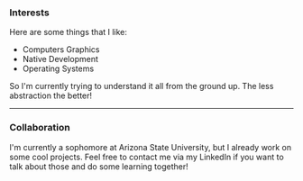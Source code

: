 ### Interests

Here are some things that I like:

- Computers Graphics
- Native Development
- Operating Systems

So I'm currently trying to understand it all from the ground up. The less abstraction the better!

---

### Collaboration

I'm currently a sophomore at Arizona State University, but I already work on some cool projects. Feel free to contact me via my LinkedIn if you want to talk about those and do some learning together!
